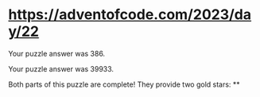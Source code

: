 # https://adventofcode.com/2023/day/22

Your puzzle answer was 386.

Your puzzle answer was 39933.

Both parts of this puzzle are complete! They provide two gold stars: **
